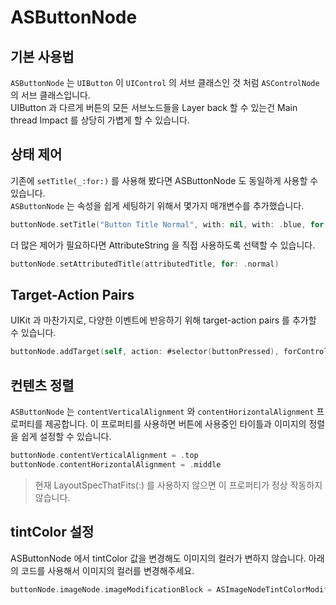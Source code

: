 # ASButtonNode

## 기본 사용법

`ASButtonNode` 는 `UIButton` 이 `UIControl` 의 서브 클래스인 것 처럼 `ASControlNode` 의 서브 클래스입니다.  
UIButton 과 다르게 버튼의 모든 서브노드들을 Layer back 할 수 있는건 Main thread Impact 를 상당히 가볍게 할 수 있습니다.

## 상태 제어

기존에 `setTitle(_:for:)` 를 사용해 봤다면 ASButtonNode 도 동일하게 사용할 수 있습니다.  
`ASButtonNode` 는 속성을 쉽게 세팅하기 위해서 몇가지 매개변수를 추가했습니다.

```swift
buttonNode.setTitle("Button Title Normal", with: nil, with: .blue, for: .normal)
```

더 많은 제어가 필요하다면 AttributeString 을 직접 사용하도록 선택할 수 있습니다.

```swift
buttonNode.setAttributedTitle(attributedTitle, for: .normal)
```

## Target-Action Pairs

UIKit 과 마찬가지로, 다양한 이벤트에 반응하기 위해 target-action pairs 를 추가할 수 있습니다.

```swift
buttonNode.addTarget(self, action: #selector(buttonPressed), forControlEvents: .touchUpInside)
```

## 컨텐츠 정렬

`ASButtonNode` 는 `contentVerticalAlignment` 와 `contentHorizontalAlignment` 프로퍼티를 제공합니다. 이 프로퍼티를 사용하면 버튼에 사용중인 타이틀과 이미지의 정렬을 쉽게 설정할 수 있습니다.

```swift
buttonNode.contentVerticalAlignment = .top
buttonNode.contentHorizontalAlignment = .middle
```

> 현재 LayoutSpecThatFits\(:\) 를 사용하지 않으면 이 프로퍼티가 정상 작동하지 않습니다.

## tintColor 설정

ASButtonNode 에서 tintColor 값을 변경해도 이미지의 컬러가 변하지 않습니다. 아래의 코드를 사용해서 이미지의 컬러를 변경해주세요.

```swift
buttonNode.imageNode.imageModificationBlock = ASImageNodeTintColorModificationBlock(.black)
```

